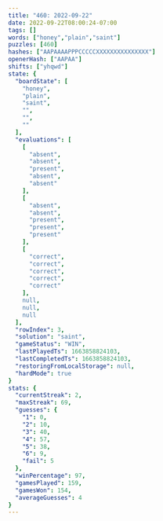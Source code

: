 ```yaml
---
title: "460: 2022-09-22"
date: 2022-09-22T08:00:24-07:00
tags: []
words: ["honey","plain","saint"]
puzzles: [460]
hashes: ["AAPAAAAPPPCCCCCXXXXXXXXXXXXXXX"]
openerHash: ["AAPAA"]
shifts: ["yhqwd"]
state: {
  "boardState": [
    "honey",
    "plain",
    "saint",
    "",
    "",
    ""
  ],
  "evaluations": [
    [
      "absent",
      "absent",
      "present",
      "absent",
      "absent"
    ],
    [
      "absent",
      "absent",
      "present",
      "present",
      "present"
    ],
    [
      "correct",
      "correct",
      "correct",
      "correct",
      "correct"
    ],
    null,
    null,
    null
  ],
  "rowIndex": 3,
  "solution": "saint",
  "gameStatus": "WIN",
  "lastPlayedTs": 1663858824103,
  "lastCompletedTs": 1663858824103,
  "restoringFromLocalStorage": null,
  "hardMode": true
}
stats: {
  "currentStreak": 2,
  "maxStreak": 69,
  "guesses": {
    "1": 0,
    "2": 10,
    "3": 40,
    "4": 57,
    "5": 38,
    "6": 9,
    "fail": 5
  },
  "winPercentage": 97,
  "gamesPlayed": 159,
  "gamesWon": 154,
  "averageGuesses": 4
}
---
```


<!-- more -->
